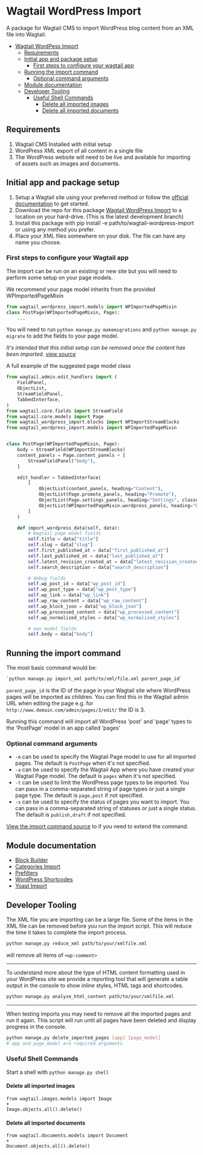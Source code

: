 # Wagtail WordPress Import

A package for Wagtail CMS to import WordPress blog content from an XML file into Wagtail.

- [Wagtail WordPess Import](#wagtail-wordpess-import)
  - [Requirements](#requirements)
  - [Initial app and package setup](#initial-app-and-package-setup)
    - [First steps to configure your wagtail app](#first-steps-to-configure-your-wagtail-app)
  - [Running the import command](#running-the-import-command)
    - [Optional command arguments](#optional-command-arguments)
  - [Module documentation](#module-documentation)
  - [Developer Tooling](#developer-tooling)
    - [Useful Shell Commands](#useful-shell-commands)
      - [Delete all imported images](#delete-all-imported-images)
      - [Delete all imported documents](#delete-all-imported-documents)

## Requirements

1. Wagtail CMS Installed with initial setup
2. WordPress XML export of all content in a single file
3. The WordPress website will need to be live and available for importing of assets such as images and documents.

## Initial app and package setup

1. Setup a Wagtail site using your preferred method or follow the [official documentation](https://docs.wagtail.io/en/stable/getting_started/tutorial.html) to get started.
2. Download the repo for this package [Wagtail WordPress Import](https://github.com/torchbox/wagtail-wordpress-import/tree/integration/sprint-6) to a location on your hard-drive. (This is the latest development branch)
3. Install this package with pip install -e path/to/wagtail-wordpress-import or using any method you prefer.
4. Place your XML files somewhere on your disk. The file can have any name you choose.

### First steps to configure your Wagtail app

The import can be run on an existing or new site but you will need to perform some setup on your page models.

We recommend your page model inherits from the provided WPImportedPageMixin

```python
from wagtail_wordpress_import.models import WPImportedPageMixin
class PostPage(WPImportedPageMixin, Page):
    ...
```

You will need to run `python manage.py makemigrations` and `python manage.py migrate` to add the fields to your page model.

*It's intended that this initial setup can be removed once the content has been imported. [view source](wagtail-wordpress-import/wagtail_wordpress_import/models.py)*

A full example of the suggested page model class

```python
from wagtail.admin.edit_handlers import (
    FieldPanel,
    ObjectList,
    StreamFieldPanel,
    TabbedInterface,
)
from wagtail.core.fields import StreamField
from wagtail.core.models import Page
from wagtail_wordpress_import.blocks import WPImportStreamBlocks
from wagtail_wordpress_import.models import WPImportedPageMixin


class PostPage(WPImportedPageMixin, Page):
    body = StreamField(WPImportStreamBlocks)
    content_panels = Page.content_panels + [
        StreamFieldPanel("body"),
    ]

    edit_handler = TabbedInterface(
        [
            ObjectList(content_panels, heading="Content"),
            ObjectList(Page.promote_panels, heading="Promote"),
            ObjectList(Page.settings_panels, heading="Settings", classname="settings"),
            ObjectList(WPImportedPageMixin.wordpress_panels, heading="Debug"),
        ]
    )

    def import_wordpress_data(self, data):
        # Wagtail page model fields
        self.title = data["title"]
        self.slug = data["slug"]
        self.first_published_at = data["first_published_at"]
        self.last_published_at = data["last_published_at"]
        self.latest_revision_created_at = data["latest_revision_created_at"]
        self.search_description = data["search_description"]

        # debug fields
        self.wp_post_id = data["wp_post_id"]
        self.wp_post_type = data["wp_post_type"]
        self.wp_link = data["wp_link"]
        self.wp_raw_content = data["wp_raw_content"]
        self.wp_block_json = data["wp_block_json"]
        self.wp_processed_content = data["wp_processed_content"]
        self.wp_normalized_styles = data["wp_normalized_styles"]

        # own model fields
        self.body = data["body"]
```

## Running the import command

The most basic command would be:

```bash
`python manage.py import_xml path/to/xml/file.xml parent_page_id`
```

`parent_page_id` is the ID of the page in your Wagtail site where WordPress pages will be imported as children. You can find this in the Wagtail admin URL when editing the page e.g. for `http://www.domain.com/admin/pages/3/edit/` the ID is 3.

Running this command will import all WordPress 'post' and 'page' types to the 'PostPage' model in an app called 'pages'

### Optional command arguments

- `-m` can be used to specify the Wagtail Page model to use for all imported pages. The default is `PostPage` when it's not specified.
- `-a` can be used to specify the Wagtail App where you have created your Wagtail Page model. The default is `pages` when it's not specified.
- `-t` can be used to limit the WordPress page types to be imported. You can pass in a comma-separated string of page types or just a single page type. The default is `page,post` if not specified.
- `-s` can be used to specify the status of pages you want to import. You can pass in a comma-separated string of statuses or just a single status. The default is `publish,draft` if not specified.

[View the import command source](wagtail_wordpress_import/management/commands/import_xml.py) to if you need to extend the command.

## Module documentation

- [Block Builder](wagtail-wordpress-import/docs/blockbuilder.md)
- [Categories Import](wagtail-wordpress-import/docs/categories.md)
- [Prefilters](wagtail-wordpress-import/docs/prefilters.md)
- [WordPress Shortcodes](wagtail-wordpress-import/docs/shortcodes.md)
- [Yoast Import](wagtail-wordpress-import/docs/yoast.md)

## Developer Tooling

The XML file you are importing can be a large file. Some of the items in the XML file can be removed before you run the import script. This will reduce the time it takes to complete the import process.

```bash
python manage.py reduce_xml path/to/your/xmlfile.xml
```

 will remove all items of `<wp:comment>`

---

To understand more about the type of HTML content formatting used in your WordPress site we provide a reporting tool that will generate a table output in the console to show inline styles, HTML tags and shortcodes.

```bash
python manage.py analyze_html_content path/to/your/xmlfile.xml
```

---

When testing imports you may need to remove all the imported pages and run it again. This script will run until all pages have been deleted and display progress in the console.

```bash
python manage.py delete_imported_pages [app] [page_model]
# app and page_model are required arguments
```

### Useful Shell Commands

Start a shell with `python manage.py shell`

#### Delete all imported images

```shell
from wagtail.images.models import Image
+
Image.objects.all().delete()
```

#### Delete all imported documents

```shell
from wagtail.documents.models import Document
+
Document.objects.all().delete()
```
